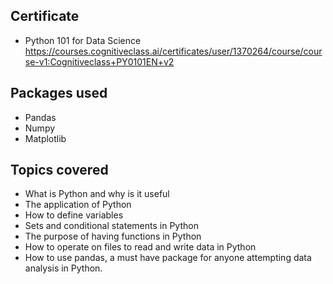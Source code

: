 
## Certificate
- Python 101 for Data Science https://courses.cognitiveclass.ai/certificates/user/1370264/course/course-v1:Cognitiveclass+PY0101EN+v2

## Packages used
- Pandas
- Numpy
- Matplotlib

## Topics covered
- What is Python and why is it useful
- The application of Python 
- How to define variables
- Sets and conditional statements in Python
- The purpose of having functions in Python
- How to operate on files to read and write data in Python
- How to use pandas, a must have package for anyone attempting data analysis in Python.
